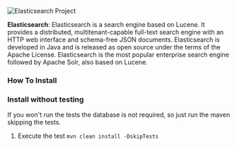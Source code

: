 ![Elasticsearch Project](https://github.com/JNOSQL/jnosql-site/blob/master/assets/img/logos/elastic.png)


**Elasticsearch**: Elasticsearch is a search engine based on Lucene. It provides a distributed, multitenant-capable full-text search engine with an HTTP web interface and schema-free JSON documents. Elasticsearch is developed in Java and is released as open source under the terms of the Apache License. Elasticsearch is the most popular enterprise search engine followed by Apache Solr, also based on Lucene.


### How To Install



### Install without testing


If you won't run the tests the database is not required, so just run the maven skipping the tests.

1. Execute the test `mvn clean install -DskipTests`
